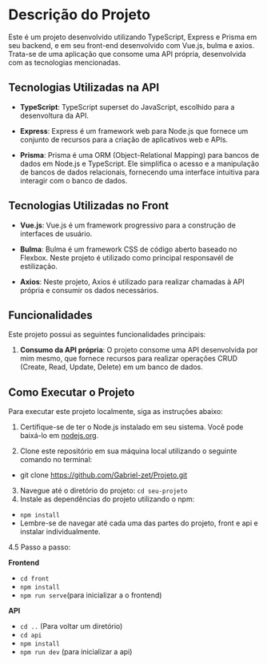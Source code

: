 # Descrição do Projeto

Este é um projeto desenvolvido utilizando TypeScript, Express e Prisma em seu backend, e em seu front-end desenvolvido com Vue.js, bulma e axios. Trata-se de uma aplicação que consome uma API própria, desenvolvida com as tecnologias mencionadas.

## Tecnologias Utilizadas na API

- **TypeScript**: TypeScript superset do JavaScript, escolhido para a desenvoltura da API.
  
- **Express**: Express é um framework web para Node.js que fornece um conjunto de recursos para a criação de aplicativos web e APIs. 
  
- **Prisma**: Prisma é uma ORM (Object-Relational Mapping) para bancos de dados em Node.js e TypeScript. Ele simplifica o acesso e a manipulação de bancos de dados relacionais, fornecendo uma interface intuitiva para interagir com o banco de dados.

## Tecnologias Utilizadas no Front

- **Vue.js**: Vue.js é um framework progressivo para a construção de interfaces de usuário. 

- **Bulma**: Bulma é um framework CSS de código aberto baseado no Flexbox. Neste projeto é utilizado como principal responsavél de estilização.

- **Axios**: Neste projeto, Axios é utilizado para realizar chamadas à API própria e consumir os dados necessários.

## Funcionalidades

Este projeto possui as seguintes funcionalidades principais:

1. **Consumo da API própria**: O projeto consome uma API desenvolvida por mim mesmo, que fornece recursos para realizar operações CRUD (Create, Read, Update, Delete) em um banco de dados.

## Como Executar o Projeto

Para executar este projeto localmente, siga as instruções abaixo:

1. Certifique-se de ter o Node.js instalado em seu sistema. Você pode baixá-lo em [nodejs.org](https://nodejs.org/).
   
2. Clone este repositório em sua máquina local utilizando o seguinte comando no terminal:
- git clone https://github.com/Gabriel-zet/Projeto.git

3. Navegue até o diretório do projeto:
`cd seu-projeto`
4. Instale as dependências do projeto utilizando o npm:
- `npm install`
- Lembre-se de navegar até cada uma das partes do projeto, front e api e instalar individualmente.
    
4.5 Passo a passo:

**Frontend**
- `cd front`
- `npm install`
- `npm run serve`(para inicializar a o frontend)

**API**
- `cd ..` (Para voltar um diretório)
- `cd api`
- `npm install`
- `npm run dev` (para inicializar a api)



